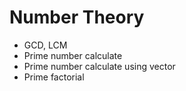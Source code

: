 # Number Theory

- GCD, LCM
- Prime number calculate
- Prime number calculate using vector
- Prime factorial
